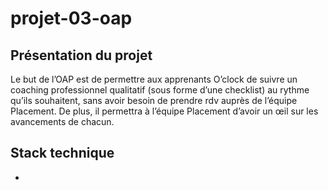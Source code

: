 # projet-03-oap

## Présentation du projet 

Le but de l’OAP est de permettre aux apprenants O’clock de suivre un coaching professionnel qualitatif (sous forme d’une checklist) au rythme qu’ils souhaitent, sans avoir besoin de prendre rdv auprès de l’équipe Placement. De plus, il permettra à l’équipe Placement d’avoir un œil sur les avancements de chacun.

## Stack technique


* 